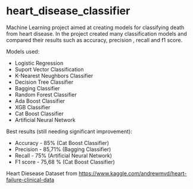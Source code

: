 # heart_disease_classifier
Machine Learning project aimed at creating models for classifying death from heart disease.
In the project created many classification models and compared their results such as accuracy, precision , recall and f1 score.

Models used:
* Logistic Regression
* Suport Vector Classification
* K-Nearest Neughbors Classifier
* Decision Tree Classifier 
* Bagging Classifier
* Random Forest Classifier
* Ada Boost Classifier
* XGB Classifier
* Cat Boost Classifier
* Artificial Neural Network

Best results (still needing significant improvement):
* Accuracy - 85% (Cat Boost Classifier)
* Precision - 85,71% (Bagging Classifier)
* Recall - 75% (Artificial Neural Network)
* F1 score - 75,68 % (Cat Boost Classifier)

Heart Diesease Dataset from https://www.kaggle.com/andrewmvd/heart-failure-clinical-data
